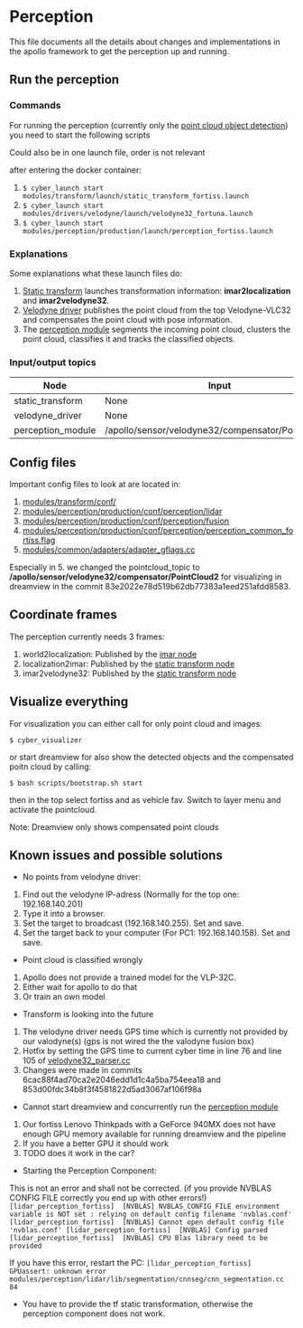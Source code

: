 # Perception
This file documents all the details about changes and implementations in the apollo framework to get the perception up 
and running. 

## Run the perception

### Commands
For running the perception (currently only the [point cloud object detection](../../modules/perception/README.md)) you need to start the following scripts 

Could also be in one launch file, order is not relevant

after entering the docker container:

1. ```$ cyber_launch start modules/transform/launch/static_transform_fortiss.launch```
2. ```$ cyber_launch start modules/drivers/velodyne/launch/velodyne32_fortuna.launch```
3. ```$ cyber_launch start modules/perception/production/launch/perception_fortiss.launch```

### Explanations
Some explanations what these launch files do:

1. [Static transform](../../modules/transform/launch/static_transform_fortiss.launch) launches transformation 
information: __imar2localization__ and __imar2velodyne32__.
2. [Velodyne driver](../../modules/drivers/velodyne/launch/velodyne32_fortuna.launch) publishes the point cloud from the 
top Velodyne-VLC32 and compensates the point cloud with pose information.
3. The [perception module](../../modules/drivers/velodyne/launch/velodyne32_fortuna.launch) segments the incoming point cloud, 
clusters the point cloud, classifies it and tracks the classified objects.

### Input/output topics
| Node            | Input | Output                                            |
| --------------- | ----  | --------------------------------------------------|
| static_transform | None | /tf_static |
| velodyne_driver | None  | /apollo/sensor/velodyne32/compensator/PointCloud2 |
| perception_module | /apollo/sensor/velodyne32/compensator/PointCloud2  | /apollo/perception/obstacles |

## Config files
Important config files to look at are located in:
1. [modules/transform/conf/](../../modules/transform/conf)
2. [modules/perception/production/conf/perception/lidar](../../modules/perception/production/conf/perception/lidar)
3. [modules/perception/production/conf/perception/fusion](../../modules/perception/production/conf/perception/fusion)
4. [modules/perception/production/conf/perception/perception_common_fortiss.flag](../../modules/perception/production/conf/perception/perception_common_fortiss.flag)
5. [modules/common/adapters/adapter_gflags.cc](../../modules/common/adapters/adapter_gflags.cc)

Especially in 5. we changed the pointcloud_topic to __/apollo/sensor/velodyne32/compensator/PointCloud2__ for visualizing in dreamview in the commit 83e2022e78d519b62db77383a1eed251afdd8583. 

## Coordinate frames
The perception currently needs 3 frames: 
1. world2localization: Published by the [imar node](../../modules/drivers/imar35/launch/imar35.launch)
2. localization2imar: Published by the [static transform node](../../modules/transform/launch/static_transform_fortiss.launch)
3. imar2velodyne32: Published by the [static transform node](../../modules/transform/launch/static_transform_fortiss.launch)

## Visualize everything
For visualization you can either call for only point cloud and images:

```$ cyber_visualizer```

or start dreamview for also show the detected objects and the compensated poitn cloud by calling:

```$ bash scripts/bootstrap.sh start```

then in the top select fortiss and as vehicle fav. Switch to layer menu and activate the pointcloud. 

Note: Dreamview only shows compensated point clouds

## Known issues and possible solutions
- No points from velodyne driver: 
1. Find out the velodyne IP-adress (Normally for the top one: 192.168.140.201) 
2. Type it into a browser. 
3. Set the target to broadcast (192.168.140.255). Set and save.
4. Set the target back to your computer (For PC1: 192.168.140.158). Set and save.

- Point cloud is classified wrongly
1. Apollo does not provide a trained model for the VLP-32C.
2. Either wait for apollo to do that
3. Or train an own model

- Transform is looking into the future
1. The velodyne driver needs GPS time which is currently not provided by our valodyne(s) (gps is not wired the the valodyne fusion box)
2. Hotfix by setting the GPS time to current cyber time in line 76 and line 105 of [velodyne32_parser.cc](../../modules/drivers/velodyne/parser/velodyne32_parser.cc)
3. Changes were made in commits 6cac88f4ad70ca2e2046edd1d1c4a5ba754eea18 and 853d00fdc34b8f3f4581822d5ad3067af106f98a

- Cannot start dreamview and concurrently run the [perception module](../../modules/drivers/velodyne/launch/velodyne32_fortuna.launch)
1. Our fortiss Lenovo Thinkpads with a GeForce 940MX does not have enough GPU memory available for running dreamview and the pipeline
2. If you have a better GPU it should work
3. TODO does it work in the car?

- Starting the Perception Component:

This is not an error and shall not be corrected. (if you provide NVBLAS CONFIG FILE correctly you end up with other errors!)
`[lidar_perception_fortiss]  [NVBLAS] NVBLAS_CONFIG_FILE environment variable is NOT set : relying on default config filename 'nvblas.conf'
[lidar_perception_fortiss]  [NVBLAS] Cannot open default config file 'nvblas.conf'
[lidar_perception_fortiss]  [NVBLAS] Config parsed
[lidar_perception_fortiss]  [NVBLAS] CPU Blas library need to be provided`

If you have this error, restart the PC:
`[lidar_perception_fortiss]  GPUassert: unknown error modules/perception/lidar/lib/segmentation/cnnseg/cnn_segmentation.cc 84`

- You have to provide the tf static transformation, otherwise the perception component does not work.